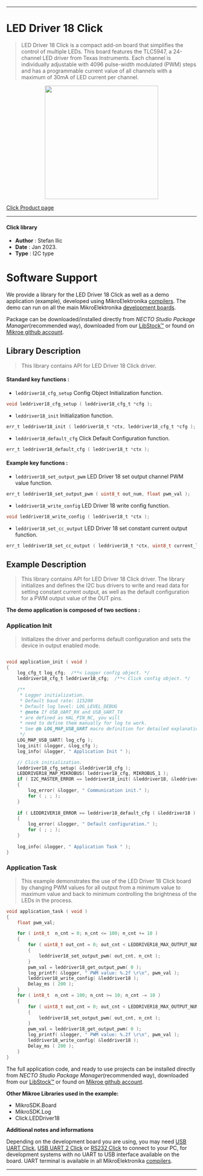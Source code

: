 
---
# LED Driver 18 Click

> LED Driver 18 Click is a compact add-on board that simplifies the control of multiple LEDs. This board features the TLC5947, a 24-channel LED driver from Texas Instruments. Each channel is individually adjustable with 4096 pulse-width modulated (PWM) steps and has a programmable current value of all channels with a maximum of 30mA of LED current per channel.

<p align="center">
  <img src="https://download.mikroe.com/images/click_for_ide/leddriver18_click.png" height=300px>
</p>

[Click Product page](https://www.mikroe.com/led-driver-18-click)

---


#### Click library

- **Author**        : Stefan Ilic
- **Date**          : Jan 2023.
- **Type**          : I2C type


# Software Support

We provide a library for the LED Driver 18 Click
as well as a demo application (example), developed using MikroElektronika
[compilers](https://www.mikroe.com/necto-studio).
The demo can run on all the main MikroElektronika [development boards](https://www.mikroe.com/development-boards).

Package can be downloaded/installed directly from *NECTO Studio Package Manager*(recommended way), downloaded from our [LibStock&trade;](https://libstock.mikroe.com) or found on [Mikroe github account](https://github.com/MikroElektronika/mikrosdk_click_v2/tree/master/clicks).

## Library Description

> This library contains API for LED Driver 18 Click driver.

#### Standard key functions :

- `leddriver18_cfg_setup` Config Object Initialization function.
```c
void leddriver18_cfg_setup ( leddriver18_cfg_t *cfg );
```

- `leddriver18_init` Initialization function.
```c
err_t leddriver18_init ( leddriver18_t *ctx, leddriver18_cfg_t *cfg );
```

- `leddriver18_default_cfg` Click Default Configuration function.
```c
err_t leddriver18_default_cfg ( leddriver18_t *ctx );
```

#### Example key functions :

- `leddriver18_set_output_pwm` LED Driver 18 set output channel PWM value function.
```c
err_t leddriver18_set_output_pwm ( uint8_t out_num, float pwm_val );
```

- `leddriver18_write_config` LED Driver 18 write config function.
```c
void leddriver18_write_config ( leddriver18_t *ctx );
```

- `leddriver18_set_cc_output` LED Driver 18 set constant current output function.
```c
err_t leddriver18_set_cc_output ( leddriver18_t *ctx, uint8_t current_limit );
```

## Example Description

> This library contains API for LED Driver 18 Click driver. 
The library initializes and defines the I2C bus drivers to 
write and read data for setting constant current output, 
as well as the default configuration for a PWM output value 
of the OUT pins.

**The demo application is composed of two sections :**

### Application Init

> Initializes the driver and performs default configuration and sets 
the device in output enabled mode.

```c

void application_init ( void ) 
{
    log_cfg_t log_cfg;  /**< Logger config object. */
    leddriver18_cfg_t leddriver18_cfg;  /**< Click config object. */

    /** 
     * Logger initialization.
     * Default baud rate: 115200
     * Default log level: LOG_LEVEL_DEBUG
     * @note If USB_UART_RX and USB_UART_TX 
     * are defined as HAL_PIN_NC, you will 
     * need to define them manually for log to work. 
     * See @b LOG_MAP_USB_UART macro definition for detailed explanation.
     */
    LOG_MAP_USB_UART( log_cfg );
    log_init( &logger, &log_cfg );
    log_info( &logger, " Application Init " );

    // Click initialization.
    leddriver18_cfg_setup( &leddriver18_cfg );
    LEDDRIVER18_MAP_MIKROBUS( leddriver18_cfg, MIKROBUS_1 );
    if ( I2C_MASTER_ERROR == leddriver18_init( &leddriver18, &leddriver18_cfg ) ) 
    {
        log_error( &logger, " Communication init." );
        for ( ; ; );
    }
    
    if ( LEDDRIVER18_ERROR == leddriver18_default_cfg ( &leddriver18 ) )
    {
        log_error( &logger, " Default configuration." );
        for ( ; ; );
    }
    
    log_info( &logger, " Application Task " );
}

```

### Application Task

> This example demonstrates the use of the LED Driver 18 Click board by 
changing PWM values for all output from a minimum value to 
maximum value and back to minimum controlling the brightness of the 
LEDs in the process.

```c
void application_task ( void ) 
{
    float pwm_val;

    for ( int8_t  n_cnt = 0; n_cnt <= 100; n_cnt += 10 )
    {
        for ( uint8_t out_cnt = 0; out_cnt < LEDDRIVER18_MAX_OUTPUT_NUM; out_cnt++ )
        {
            leddriver18_set_output_pwm( out_cnt, n_cnt );
        }
        pwm_val = leddriver18_get_output_pwm( 0 );
        log_printf( &logger, " PWM value: %.2f \r\n", pwm_val );
        leddriver18_write_config( &leddriver18 );
        Delay_ms ( 200 );
    }
    for ( int8_t  n_cnt = 100; n_cnt >= 10; n_cnt -= 10 )
    {
        for ( uint8_t out_cnt = 0; out_cnt < LEDDRIVER18_MAX_OUTPUT_NUM; out_cnt++ )
        {
            leddriver18_set_output_pwm( out_cnt, n_cnt );
        }
        pwm_val = leddriver18_get_output_pwm( 0 );
        log_printf( &logger, " PWM value: %.2f \r\n", pwm_val );
        leddriver18_write_config( &leddriver18 );
        Delay_ms ( 200 );
    }
}
```


The full application code, and ready to use projects can be installed directly from *NECTO Studio Package Manager*(recommended way), downloaded from our [LibStock&trade;](https://libstock.mikroe.com) or found on [Mikroe github account](https://github.com/MikroElektronika/mikrosdk_click_v2/tree/master/clicks).

**Other Mikroe Libraries used in the example:**

- MikroSDK.Board
- MikroSDK.Log
- Click.LEDDriver18

**Additional notes and informations**

Depending on the development board you are using, you may need
[USB UART Click](https://www.mikroe.com/usb-uart-click),
[USB UART 2 Click](https://www.mikroe.com/usb-uart-2-click) or
[RS232 Click](https://www.mikroe.com/rs232-click) to connect to your PC, for
development systems with no UART to USB interface available on the board. UART
terminal is available in all MikroElektronika
[compilers](https://shop.mikroe.com/compilers).

---
